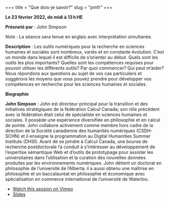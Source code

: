 +++
title = "Que dois-je savoir?"
slug = "pmfr"
+++

**Le 23 février 2022, de midi à 13 h HE**

**Présneté par** : John Simpson

*Note* : La séance sera tenue en anglais avec interprétation simultanée.

**Description** : Les outils numériques pour la recherche en sciences humaines et sociales sont nombreux, variés et en constante évolution. C’est un monde dans lequel il est difficile de s’orienter au début. Quels sont les outils les plus importants? Quelles sont les compétences requises pour pouvoir utiliser les différents outils? Par quoi commencer? Qui peut m’aider? Nous répondons aux questions au sujet de vos cas particuliers et suggérons les moyens que vous pouvez prendre pour développer vos compétences en recherche pour les sciences humaines et sociales.

**Biographie**

**John Simpson** : John est directeur principal pour la transition et des initiatives stratégiques de la fédération Calcul Canada; son rôle précédent avec la fédération était celui de spécialiste en sciences humaines et sociales. Il possède une expérience diversifiée en philosophie et en calcul de pointe. John collabore activement comme membre hors cadre de la direction de la Société canadienne des humanités numériques (CSDH-SCHN) et il enseigne la programmation au Digital Humanities Summer Institute (DHSI). Avant de se joindre à Calcul Canada, une bourse de recherche postdoctorale l’a conduit à s’intéresser au développement de l’expertise sémantique Web et d’outils de prototypage pour assister les universitaires dans l’utilisation et la curation des nouvelles données produites par les environnements numériques. John détient un doctorat en philosophie de l’université de l’Alberta; il a aussi obtenu une maîtrise en philosophie et un baccalauréat en philosophie et économique avec spécialisation en commerce international de l’université de Waterloo.

- [Watch this session on Vimeo](https://vimeo.com/691053783)
- [Slides](https://docs.google.com/presentation/d/17x4DlNDS2jDpya1nSYeSAForPQbEYwrbFEE0yv-HuZc/edit#slide=id.p)
